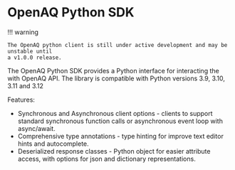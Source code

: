 # OpenAQ Python SDK

!!! warning

    The OpenAQ python client is still under active development and may be unstable until
    a v1.0.0 release.

The OpenAQ Python SDK provides a Python interface for interacting the with
OpenAQ API. The library is compatible with Python versions 3.9, 3.10, 3.11
and 3.12

Features:

- Synchronous and Asynchronous client options - clients to support standard
  synchronous function calls or asynchronous event loop with async/await.
- Comprehensive type annotations - type hinting for improve text editor hints
  and autocomplete.
- Deserialized response classes - Python object for easier attribute access,
  with options for json and dictionary representations.
